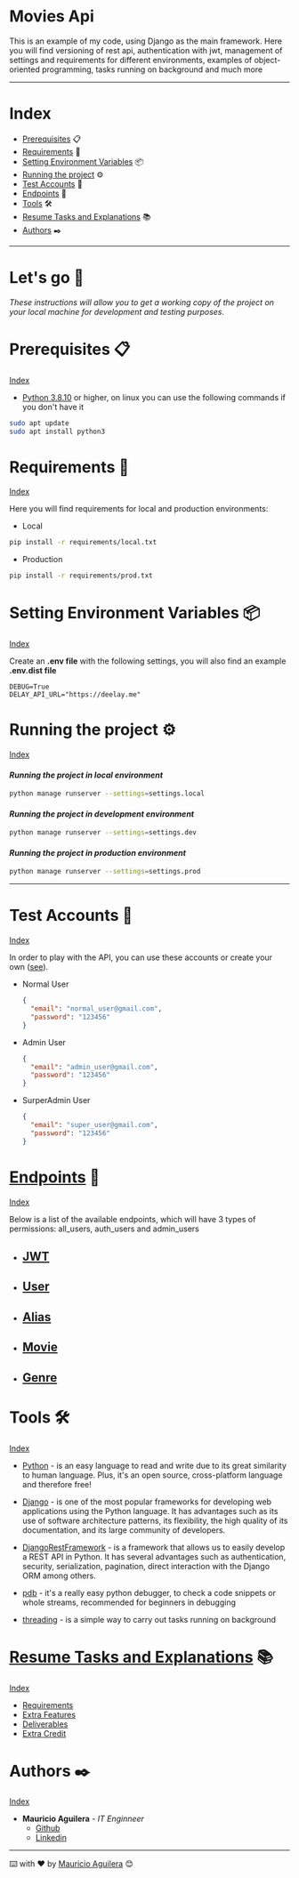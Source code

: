 Movies Api
==========

This is an example of my code, using Django as the main framework. Here you will find versioning of rest api, authentication with jwt, management of settings and requirements for different environments, examples of object-oriented programming, tasks running on background and much more

---

# Index

- [Prerequisites](#prerequisites-) 📋
- [Requirements](#requirements-) 🔧
- [Setting Environment Variables](#setting-environment-variables-) 📦
- [Running the project](#running-the-project-️) ⚙️
- [Test Accounts](#test-accounts-) 👥
- [Endpoints](#endpoints-) 📩
- [Tools](#tools-️) 🛠️
- [Resume Tasks and Explanations](#resume-tasks-and-explanations-) 📚
- [Authors](#authors-️) ✒️

---

# Let's go 🚀

_These instructions will allow you to get a working copy of the project on your local machine for development and testing purposes._

# Prerequisites 📋

[Index](#index)

- [Python 3.8.10](https://rometools.github.io/rome/) or higher, on linux you can use the following commands if you don't have it

```bash
sudo apt update
sudo apt install python3
```

# Requirements 🔧

[Index](#index)

  Here you will find requirements for local and production environments:

- Local

```bash
pip install -r requirements/local.txt 
```

- Production

```bash
pip install -r requirements/prod.txt 
```

# Setting Environment Variables 📦

[Index](#index)

Create an **.env file** with the following settings, you will also find an example **.env.dist file**

```
DEBUG=True
DELAY_API_URL="https://deelay.me"
```

# Running the project ⚙️

[Index](#index)

#### _Running the project in local environment_

```bash
python manage runserver --settings=settings.local
```

#### _Running the project in development environment_

```bash
python manage runserver --settings=settings.dev
```

#### _Running the project in production environment_

```bash
python manage runserver --settings=settings.prod
```

---

# Test Accounts 👥

[Index](#index)

In order to play with the API, you can use these accounts or create your own ([see](extra/ENDPOINTS.md#create-user)).

- Normal User

  ```json
  {
    "email": "normal_user@gmail.com",
    "password": "123456"
  }
  ```

- Admin User

  ```json
  {
    "email": "admin_user@gmail.com",
    "password": "123456"
  }
  ```

- SurperAdmin User

  ```json
  {
    "email": "super_user@gmail.com",
    "password": "123456"
  }
  ```

# [Endpoints](extra/ENDPOINTS.md) 📩

[Index](#index)

Below is a list of the available endpoints, which will have 3 types of permissions: all_users, auth_users and admin_users

- ## [JWT](extra/ENDPOINTS.md#jwt)

- ## [User](extra/ENDPOINTS.md#user)

- ## [Alias](extra/ENDPOINTS.md#alias)

- ## [Movie](extra/ENDPOINTS.md#movie)

- ## [Genre](extra/ENDPOINTS.md#genre)

# Tools 🛠️

[Index](#index)

- [Python](https://www.python.org/) - is an easy language to read and write due to its great similarity to human language. Plus, it's an open source, cross-platform language and therefore free!

- [Django](https://www.djangoproject.com/) - is one of the most popular frameworks for developing web applications using the Python language. It has advantages such as its use of software architecture patterns, its flexibility, the high quality of its documentation, and its large community of developers.

- [DjangoRestFramework](https://www.django-rest-framework.org/) - is a framework that allows us to easily develop a REST API in Python. It has several advantages such as authentication, security, serialization, pagination, direct interaction with the Django ORM among others.

- [pdb](https://docs.python.org/3/library/pdb.html) - it's a really easy python debugger, to check a code snippets or whole streams, recommended for beginners in debugging
  
- [threading](https://docs.python.org/3/library/threading.html) - is a simple way to carry out tasks running on background

# [Resume Tasks and Explanations](extra/RESUME.md) 📚

[Index](#index)

- [Requirements](extra/RESUME.md#requirements)
- [Extra Features](extra/RESUME.md#extra-feature)
- [Deliverables](extra/RESUME.md#deliverables)
- [Extra Credit](extra/RESUME.md#extra-credit)

# Authors ✒️

[Index](#index)

- **Mauricio Aguilera** - _IT Enginneer_
  - [Github](https://github.com/maguilera0810)
  - [Linkedin](https://www.linkedin.com/in/maguilera-jaramillo/)

---
⌨️ with ❤️ by [Mauricio Aguilera](https://github.com/maguilera0810) 😊
